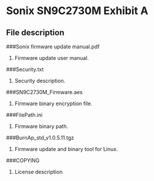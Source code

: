 Sonix SN9C2730M Exhibit A
===================================
File description
-----------------------------------  
###Sonix firmware update manual.pdf
1. Firmware update user manual.

###Security.txt
1. Security description.

###SN9C2730M_Firmware.aes
1. Firmware binary encryption file.

###FilePath.ini
1. Firmware binary path.

###BurnAp_std_v1.0.5.11.tgz
1. Firmware update and binary tool for Linux.

###COPYING
1.  License description

